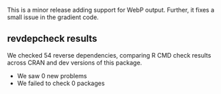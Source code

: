 This is a minor release adding support for WebP output. Further, it fixes a small issue in the gradient code.

## revdepcheck results

We checked 54 reverse dependencies, comparing R CMD check results across CRAN and dev versions of this package.

 * We saw 0 new problems
 * We failed to check 0 packages

